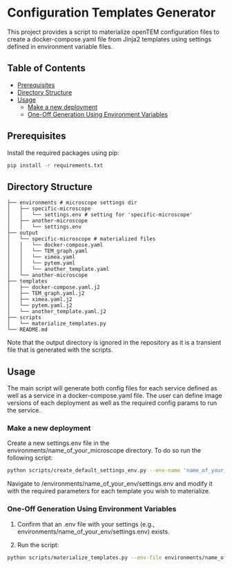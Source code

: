 # Configuration Templates Generator

This project provides a script to materialize openTEM configuration files to create a docker-compose.yaml file from Jinja2 templates using settings defined in environment variable files.

## Table of Contents

- [Prerequisites](#prerequisites)
- [Directory Structure](#directory-structure)
- [Usage](#usage)
  - [Make a new deployment](#make-a-new-deployment)  
  - [One-Off Generation Using Environment Variables](#one-off-generation-using-environment-variables)

## Prerequisites


Install the required packages using pip:

```bash
pip install -r requirements.txt
```

## Directory Structure

```.
├── environments # microscope settings dir
│   ├── specific-microscope
│   │   └── settings.env # setting for 'specific-microscope'
│   ├── another-microscope
│   │   └── settings.env
├── output
│   └── specific-microscope # materialized files
│   │   └── docker-compose.yaml
│   │   └── TEM_graph.yaml
│   │   └── ximea.yaml
│   │   └── pytem.yaml
│   │   └── another_template.yaml
│   └── another-microscope
├── templates
│   ├── docker-compose.yaml.j2
│   ├── TEM_graph.yaml.j2
│   ├── ximea.yaml.j2
│   └── pytem.yaml.j2
│   └── another_template.yaml.j2
├── scripts
│   └── materialize_templates.py
└── README.md
```

Note that the output directory is ignored in the repository as it is a transient file that is generated with the scripts.

## Usage

The main script will generate both config files for each service defined as well as a service in a docker-compose.yaml file. The user can define image versions of each deployment as well as the required config params to run the service.

### Make a new deployment

Create a new settings.env file in the environments/name_of_your_microscope directory. To do so run the following script:

```bash
python scripts/create_default_settings_env.py --env-name 'name_of_your_env'
```

Navigate to /environments/name_of_your_env/settings.env and
modify it with the required parameters for each template you wish to materialize.


### One-Off Generation Using Environment Variables

1. Confirm that an .env file with your settings (e.g., environments/name_of_your_env/settings.env) exists.

2. Run the script:

```bash
python scripts/materialize_templates.py --env-file environments/name_of_your_env/settings.env --output-dir output/name_of_your_env
```
